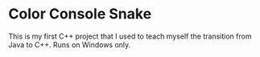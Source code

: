 # Color Console Snake
This is my first C++ project that I used to teach myself the transition from Java to C++. Runs on Windows only.
